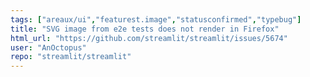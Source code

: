 ```yaml
---
tags: ["areaux/ui","featurest.image","statusconfirmed","typebug"]
title: "SVG image from e2e tests does not render in Firefox"
html_url: "https://github.com/streamlit/streamlit/issues/5674"
user: "AnOctopus"
repo: "streamlit/streamlit"
---
```


